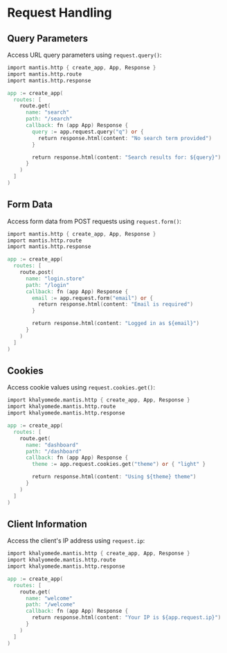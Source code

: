 # Request Handling

## Query Parameters

Access URL query parameters using `request.query()`:

```v
import mantis.http { create_app, App, Response }
import mantis.http.route
import mantis.http.response

app := create_app(
  routes: [
    route.get(
      name: "search"
      path: "/search"
      callback: fn (app App) Response {
        query := app.request.query("q") or {
          return response.html(content: "No search term provided")
        }

        return response.html(content: "Search results for: ${query}")
      }
    )
  ]
)
```

## Form Data

Access form data from POST requests using `request.form()`:

```v
import mantis.http { create_app, App, Response }
import mantis.http.route
import mantis.http.response

app := create_app(
  routes: [
    route.post(
      name: "login.store"
      path: "/login"
      callback: fn (app App) Response {
        email := app.request.form("email") or {
          return response.html(content: "Email is required")
        }

        return response.html(content: "Logged in as ${email}")
      }
    )
  ]
)
```

## Cookies

Access cookie values using `request.cookies.get()`:

```v
import khalyomede.mantis.http { create_app, App, Response }
import khalyomede.mantis.http.route
import khalyomede.mantis.http.response

app := create_app(
  routes: [
    route.get(
      name: "dashboard"
      path: "/dashboard"
      callback: fn (app App) Response {
        theme := app.request.cookies.get("theme") or { "light" }

        return response.html(content: "Using ${theme} theme")
      }
    )
  ]
)
```

## Client Information

Access the client's IP address using `request.ip`:

```v
import khalyomede.mantis.http { create_app, App, Response }
import khalyomede.mantis.http.route
import khalyomede.mantis.http.response

app := create_app(
  routes: [
    route.get(
      name: "welcome"
      path: "/welcome"
      callback: fn (app App) Response {
        return response.html(content: "Your IP is ${app.request.ip}")
      }
    )
  ]
)
```

